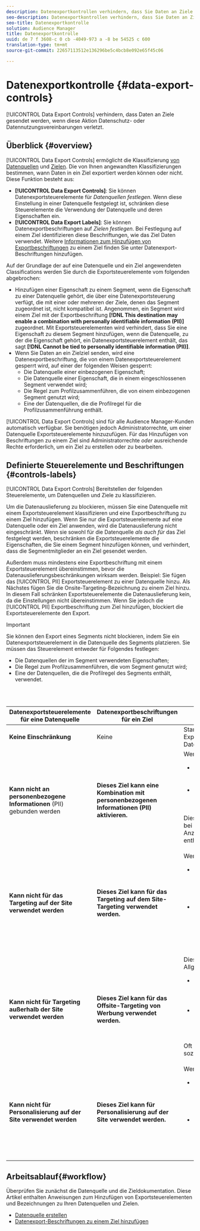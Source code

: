 ```yaml
---
description: Datenexportkontrollen verhindern, dass Sie Daten an Ziele senden, wenn diese Aktion Datenschutz- oder Datennutzungsvereinbarungen verletzt.
seo-description: Datenexportkontrollen verhindern, dass Sie Daten an Ziele senden, wenn diese Aktion Datenschutz- oder Datennutzungsvereinbarungen verletzt.
seo-title: Datenexportkontrolle
solution: Audience Manager
title: Datenexportkontrolle
uuid: de 7 f 3608-c 0 cb -4049-973 a -8 be 54525 c 600
translation-type: tm+mt
source-git-commit: 22657113512e136296be5c4bcb8e092e65f45c06

---
```



# Datenexportkontrolle {#data-export-controls}

[!UICONTROL Data Export Controls] verhindern, dass Daten an Ziele gesendet werden, wenn diese Aktion Datenschutz- oder Datennutzungsvereinbarungen verletzt.

## Überblick {#overview}

[!UICONTROL Data Export Controls] ermöglicht die Klassifizierung [von Datenquellen](../features/datasources-list-and-settings.md#data-sources-list-and-settings) und [Zielen](../features/destinations/destinations.md). Die von Ihnen angewandten Klassifizierungen bestimmen, wann Daten in ein Ziel exportiert werden können oder nicht. Diese Funktion besteht aus:

* **[!UICONTROL Data Export Controls]**: Sie können Datenexportsteuerelemente für *Datenquellen festlegen*. Wenn diese Einstellung in einer Datenquelle festgelegt ist, schränken diese Steuerelemente die Verwendung der Datenquelle und deren Eigenschaften ein.
* **[!UICONTROL Data Export Labels]**: Sie können Datenexportbeschriftungen auf *Zielen festlegen*. Bei Festlegung auf einem Ziel identifizieren diese Beschriftungen, wie das Ziel Daten verwendet. Weitere [Informationen zum Hinzufügen von Exportbeschriftungen](/help/using/features/destinations/add-data-export-labels.md) zu einem Ziel finden Sie unter Datenexport-Beschriftungen hinzufügen.

Auf der Grundlage der auf eine Datenquelle und ein Ziel angewendeten Classifications werden Sie durch die Exportsteuerelemente vom folgenden abgebrochen:

* Hinzufügen einer Eigenschaft zu einem Segment, wenn die Eigenschaft zu einer Datenquelle gehört, die über eine Datenexportsteuerung verfügt, die mit einer oder mehreren der Ziele, denen das Segment zugeordnet ist, nicht kompatibel ist.
Angenommen, ein Segment wird einem Ziel mit der Exportbeschriftung **[!DNL This destination may enable a combination with personally identifiable information (PII)]** zugeordnet. Mit Exportsteuerelementen wird verhindert, dass Sie eine Eigenschaft zu diesem Segment hinzufügen, wenn die Datenquelle, zu der die Eigenschaft gehört, ein Datenexportsteuerelement enthält, das sagt **[!DNL Cannot be tied to personally identifiable information (PII)]**.
* Wenn Sie Daten an ein Zielziel senden, wird eine Datenexportbeschriftung, die von einem Datenexportsteuerelement gesperrt wird, auf einer der folgenden Weisen gesperrt:
   * Die Datenquelle einer einbezogenen Eigenschaft;
   * Die Datenquelle einer Eigenschaft, die in einem eingeschlossenen Segment verwendet wird;
   * Die Regel zum Profilzusammenführen, die von einem einbezogenen Segment genutzt wird;
   * Eine der Datenquellen, die die Profilregel für die Profilzusammenführung enthält.

[!UICONTROL Data Export Controls] sind für alle Audience Manager-Kunden automatisch verfügbar. Sie benötigen jedoch Administratorrechte, um einer Datenquelle Exportsteuerelemente hinzuzufügen. Für das Hinzufügen von Beschriftungen zu einem Ziel sind Administratorrechte *oder* ausreichende Rechte erforderlich, um ein Ziel zu erstellen oder zu bearbeiten.

## Definierte Steuerelemente und Beschriftungen {#controls-labels}

[!UICONTROL Data Export Controls] Bereitstellen der folgenden Steuerelemente, um Datenquellen und Ziele zu klassifizieren.

Um die Datenauslieferung zu blockieren, müssen Sie eine Datenquelle mit einem Exportsteuerelement klassifizieren und eine Exportbeschriftung zu einem Ziel hinzufügen. Wenn Sie nur die Exportsteuerelemente auf eine Datenquelle oder ein Ziel anwenden, wird die Datenauslieferung nicht eingeschränkt. Wenn sie sowohl für die Datenquelle *als auch für* das Ziel festgelegt werden, beschränken die Exportsteuerelemente die Eigenschaften, die Sie einem Segment hinzufügen können, und verhindert, dass die Segmentmitglieder an ein Ziel gesendet werden.

Außerdem muss mindestens eine Exportbeschriftung mit einem Exportsteuerelement übereinstimmen, bevor die Datenauslieferungsbeschränkungen wirksam werden. Beispiel: Sie fügen das [!UICONTROL PII] Exportsteuerelement zu einer Datenquelle hinzu. Als Nächstes fügen Sie die Onsite-Targeting-Bezeichnung zu einem Ziel hinzu. In diesem Fall schränken Exportsteuerelemente die Datenauslieferung kein, da die Einstellungen nicht übereinstimmen. Wenn Sie jedoch die [!UICONTROL PII] Exportbeschriftung zum Ziel hinzufügen, blockiert die Exportsteuerelemente den Export.

>[!IMPORTANT]
>
>Sie können den Export eines Segments nicht blockieren, indem Sie ein Datenexportsteuerelement in die Datenquelle des Segments platzieren. Sie müssen das Steuerelement entweder für Folgendes festlegen:
> * Die Datenquellen der im Segment verwendeten Eigenschaften;
> * Die Regel zum Profilzusammenführen, die vom Segment genutzt wird;
> * Eine der Datenquellen, die die Profilregel des Segments enthält, verwendet.


<br> 

<table id="table_7D1F0270B5604A82B96A13CC49C937C0"> 
 <thead> 
  <tr> 
   <th colname="col1" class="entry"> Datenexportsteuerelemente für eine Datenquelle </th> 
   <th colname="col2" class="entry"> Datenexportbeschriftungen für ein Ziel </th> 
   <th colname="col3" class="entry"> Beschreibung </th> 
  </tr> 
 </thead>
 <tbody> 
  <tr> 
   <td colname="col1"> <b><span class="uicontrol"> Keine Einschränkung</span></b> </td> 
   <td colname="col2"> Keine </td> 
   <td colname="col3"> Standardmäßig werden Exportbeschränkungen für neue Datenquellen und Ziele nicht festgelegt. </td> 
  </tr> 
  <tr> 
   <td colname="col1"> <b><span class="uicontrol"> Kann nicht an personenbezogene Informationen</span></b> (PII) gebunden werden </td> 
   <td colname="col2"> <b><span class="uicontrol"> Dieses Ziel kann eine Kombination mit personenbezogenen Informationen (PII) aktivieren.</span></b> </td> 
   <td colname="col3">Wenn diese Option aktiviert ist, können Sie: 
    <ul id="ul_0D5A4D0373374217A4BACDFC3BB2F79D"> 
     <li id="li_C32FC26C6E814412A1C73B840E81BB68">Fügen Sie Segmente zu Segmenten hinzu, die den Zielen zugeordnet sind, die PII verwenden. </li> 
     <li id="li_BF4FD10807AF4E109CEA22FBD3F6F9B3">Ordnen Sie mit einer Eigenschaft erstellte Segmente von der Datenquelle an Ziele zu, die PII verwenden. </li> 
    </ul> <p>Dies ist oft für Drittanbieter von Daten und bei der Verwendung von Datenquellen, die Anzeige-/Medienverfolgungsinformationen enthalten, erforderlich. </p> </td> 
  </tr> 
  <tr> 
   <td colname="col1"> <b><span class="uicontrol"> Kann nicht für das Targeting auf der Site verwendet werden</span></b> </td> 
   <td colname="col2"> <b><span class="uicontrol"> Dieses Ziel kann für das Targeting auf dem Site-Targeting verwendet werden.</span></b> </td> 
   <td colname="col3">Wenn diese Option aktiviert ist, können Sie: 
    <ul id="ul_5B17972E7E0C424A833AD540DFF3CBF2"> 
     <li id="li_05810CEAC8CB4616BB2D52DDDADA84A8">Fügen Sie Segmente zu Segmenten hinzu, die Ziele zugeordnet sind, die die Anzeigenauslieferung basierend auf dem Webbrowserverlauf eines Besuchers anpassen. </li> 
     <li id="li_B2C3479ECEA74F49B9A2CFDDEE128DF3">Ordnen Sie mit einer Eigenschaft erstellte Segmente von der Datenquelle zu Zielen zu, die die Anzeigenauslieferung basierend auf dem Webbrowserverlauf eines Besuchers anpassen. </li> 
    </ul> </td> 
  </tr> 
  <tr> 
   <td colname="col1"> <b><span class="uicontrol"> Kann nicht für Targeting außerhalb der Site verwendet werden</span></b> </td> 
   <td colname="col2"> <b><span class="uicontrol"> Dieses Ziel kann für das Offsite-Targeting von Werbung verwendet werden.</span></b> </td> 
   <td colname="col3">Diese Einschränkungen werden im Allgemeinen bei Auswahl verwendet: 
    <ul id="ul_B9352FF5282C481BA3A24C581217A156"> 
     <li id="li_0F89583A603D4CD8804724954CFD52C6">Fügen Sie Segmente zu Segmenten hinzu, die Ziele zugeordnet sind, die Benutzer auf anderen Sites erneut ansprechen. </li> 
     <li id="li_ABDD8BEDE9AF411695C7BDF9AE522BA7">Ordnen Sie mit einer Eigenschaft erstellte Segmente von der Datenquelle zu Zielen zu, die Benutzer auf anderen Sites erneut ansprechen. </li> 
    </ul> <p>Oft erforderlich, wenn Sie mit Daten aus sozialen Plattformen arbeiten. </p> </td> 
  </tr> 
  <tr> 
   <td colname="col1"> <b><span class="uicontrol"> Kann nicht für Personalisierung auf der Site verwendet werden</span></b> </td> 
   <td colname="col2"> <b><span class="uicontrol"> Dieses Ziel kann für Personalisierung auf der Site verwendet werden.</span></b> </td> 
   <td colname="col3">Wenn diese Option aktiviert ist, können Sie: 
    <ul id="ul_3360EB209E07402A863F0E7473B99D3F"> 
     <li id="li_88B3842B67E040EB9DC0BBEB8E5EC251">Fügen Sie Segmente zu Segmenten hinzu, die Ziele zugeordnet sind, die Inhalte basierend auf Benutzerinteressen oder dem Webbrowserverlauf anpassen. </li> 
     <li id="li_6506254CCE6546039A3D82B60368C8B4">Ordnen Sie mit einer Eigenschaft erstellte Segmente von der Datenquelle zu Zielen zu, die Inhalte basierend auf Benutzerinteressen oder dem Webbrowserverlauf anpassen. </li> 
    </ul> </td> 
  </tr> 
 </tbody> 
</table>

## Arbeitsablauf{#workflow}

Überprüfen Sie zunächst die Datenquelle und die Zieldokumentation. Diese Artikel enthalten Anweisungen zum Hinzufügen von Exportsteuerelementen und Bezeichnungen zu Ihren Datenquellen und Zielen.

* [Datenquelle erstellen](../features/manage-datasources.md#create-data-source)
* [Datenexport-Beschriftungen zu einem Ziel hinzufügen](../features/destinations/add-data-export-labels.md)